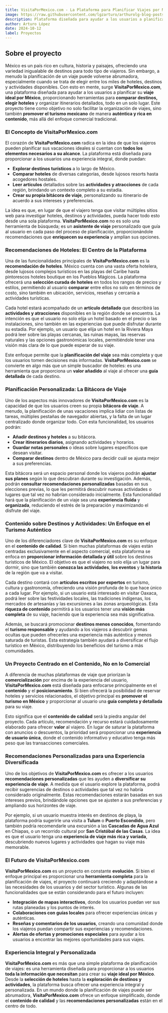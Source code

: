 ```yaml
---
title: VisitaPorMexico.com - La Plataforma para Planificar Viajes por México
image: https://raw.githubusercontent.com/lgzarturo/arthurolg-blog-posts/refs/heads/main/articles/images/miraeljuego-web-development/visita-por-mexivo-planifica-tu-viaje.webp
description: Plataforma diseñada para ayudar a los usuarios a planificar su **viaje ideal por México**, proporcionando herramientas para **comparar destinos, elegir hoteles** y organizar itinerarios detallados, todo en un solo lugar.
author: Arturo López
date: 2024-10-12
label: Proyectos
---
```


## Sobre el proyecto

México es un país rico en cultura, historia y paisajes, ofreciendo una variedad inigualable de destinos para todo tipo de viajeros. Sin embargo, a menudo la planificación de un viaje puede volverse abrumadora, especialmente cuando se trata de elegir entre los miles de hoteles, destinos y actividades disponibles. Con esto en mente, surge **VisitaPorMexico.com**, una plataforma diseñada para ayudar a los usuarios a planificar su **viaje ideal por México**, proporcionando herramientas para **comparar destinos, elegir hoteles** y organizar itinerarios detallados, todo en un solo lugar. Este proyecto tiene como objetivo no solo facilitar la organización de viajes, sino también **promover el turismo mexicano** de manera **auténtica y rica en contenido**, más allá del enfoque comercial tradicional.

### El Concepto de VisitaPorMexico.com

El corazón de **VisitaPorMexico.com** radica en la idea de que los viajeros pueden planificar sus vacaciones ideales si cuentan con **todos los elementos necesarios a su alcance**. La plataforma está diseñada para proporcionar a los usuarios una experiencia integral, donde puedan:

- **Explorar destinos turísticos** a lo largo de México.
- **Comparar hoteles** de diversas categorías, desde lujosos resorts hasta acogedores hostales.
- **Leer artículos** detallados sobre las **actividades y atracciones** de cada región, brindando un contexto completo a su estadía.
- **Crear su propia bitácora de viaje**, personalizando su itinerario de acuerdo a sus intereses y preferencias.

La idea es que, en lugar de que el viajero tenga que visitar múltiples sitios web para investigar hoteles, destinos y actividades, pueda hacer todo esto desde una sola plataforma. **VisitaPorMexico.com** no es solo una herramienta de búsqueda; es un **asistente de viaje** personalizado que guía al usuario en cada paso del proceso de planificación, proporcionándole recomendaciones que **enriquecen su experiencia** y amplían sus opciones.

### Recomendaciones de Hoteles: El Centro de la Plataforma

Una de las funcionalidades principales de **VisitaPorMexico.com** es la **recomendación de hoteles**. México cuenta con una vasta oferta hotelera, desde lujosos complejos turísticos en las playas del Caribe hasta pintorescos hoteles boutique en los Pueblos Mágicos. La plataforma ofrecerá una **selección curada de hoteles** en todos los rangos de precios y estilos, permitiendo al usuario **comparar** entre ellos no solo en términos de costo, sino también en ubicación, servicios, reseñas y cercanía a actividades turísticas.

Cada hotel estará acompañado de un **artículo detallado** que describirá las **actividades y atracciones** disponibles en la región donde se encuentra. La intención es que el usuario no solo elija un hotel basado en el precio o las instalaciones, sino también en las experiencias que puede disfrutar durante su estadía. Por ejemplo, un usuario que elija un hotel en la Riviera Maya podrá leer sobre las playas cercanas, las ruinas mayas, las reservas naturales y las opciones gastronómicas locales, permitiéndole tener una visión más clara de lo que puede esperar de su viaje.

Este enfoque permite que la **planificación del viaje** sea más completa y que los usuarios tomen decisiones más informadas. **VisitaPorMexico.com** se convierte en algo más que un simple buscador de hoteles: es una herramienta que proporciona un **valor añadido** al viaje al ofrecer una **guía detallada** de cada destino.

### Planificación Personalizada: La Bitácora de Viaje

Uno de los aspectos más innovadores de **VisitaPorMexico.com** es la capacidad de que los usuarios creen su propia **bitácora de viaje**. A menudo, la planificación de unas vacaciones implica lidiar con listas de tareas, múltiples pestañas de navegador abiertas, y la falta de un lugar centralizado donde organizar todo. Con esta funcionalidad, los usuarios podrán:

- **Añadir destinos y hoteles** a su bitácora.
- **Crear itinerarios diarios**, asignando actividades y horarios.
- **Guardar notas personales** o ideas sobre lugares específicos que desean visitar.
- **Comparar destinos** dentro de México para decidir cuál se ajusta mejor a sus preferencias.

Esta bitácora será un espacio personal donde los viajeros podrán **ajustar sus planes** según lo que descubran durante su investigación. Además, podrán **consultar recomendaciones personalizadas** basadas en sus elecciones previas, lo que les permitirá descubrir nuevas actividades o lugares que tal vez no habrían considerado inicialmente. Esta funcionalidad hará que la planificación de un viaje sea una **experiencia fluida** y **organizada**, reduciendo el estrés de la preparación y maximizando el disfrute del viaje.

### Contenido sobre Destinos y Actividades: Un Enfoque en el Turismo Auténtico

Uno de los diferenciadores clave de **VisitaPorMexico.com** es su enfoque en el **contenido de calidad**. Si bien muchas plataformas de viajes están centradas exclusivamente en el aspecto comercial, esta plataforma se enfoca en **proporcionar información detallada y útil** sobre los destinos turísticos de México. El objetivo es que el viajero no solo elija un lugar para dormir, sino que también **conozca las actividades**, **los eventos** y **la historia** de la región que va a visitar.

Cada destino contará con **artículos escritos por expertos** en turismo, cultura y gastronomía, ofreciendo una visión profunda de lo que hace único a cada lugar. Por ejemplo, si un usuario está interesado en visitar Oaxaca, podrá leer sobre las festividades locales, las tradiciones indígenas, los mercados de artesanías y las excursiones a las zonas arqueológicas. Esta **riqueza de contenido** permitirá a los usuarios tener una **visión más completa** de su viaje, haciendo que la experiencia sea más significativa.

Además, se buscará promocionar **destinos menos conocidos**, fomentando el **turismo responsable** y ayudando a los viajeros a descubrir gemas ocultas que pueden ofrecerles una experiencia más auténtica y menos saturada de turistas. Esta estrategia también ayudará a diversificar el flujo turístico en México, distribuyendo los beneficios del turismo a más comunidades.

### Un Proyecto Centrado en el Contenido, No en lo Comercial

A diferencia de muchas plataformas de viaje que priorizan la **comercialización** por encima de la experiencia del usuario, **VisitaPorMexico.com** está diseñada para enfocarse principalmente en el **contenido** y el **posicionamiento**. Si bien ofrecerá la posibilidad de reservar hoteles y servicios relacionados, el objetivo principal es **promover el turismo en México** y proporcionar al usuario una **guía completa y detallada** para su viaje.

Esto significa que el **contenido de calidad** será la piedra angular del proyecto. Cada artículo, recomendación y recurso estará cuidadosamente elaborado para ofrecer **valor** al viajero. En lugar de saturar la plataforma con anuncios o descuentos, la prioridad será proporcionar una **experiencia de usuario única**, donde el contenido informativo y educativo tenga más peso que las transacciones comerciales.

### Recomendaciones Personalizadas para una Experiencia Diversificada

Uno de los objetivos de **VisitaPorMexico.com** es ofrecer a los usuarios **recomendaciones personalizadas** que les ayuden a **diversificar su experiencia de viaje**. A medida que el usuario explore la plataforma, podrá recibir sugerencias de destinos o actividades que tal vez no habría considerado originalmente. Estas recomendaciones estarán basadas en sus intereses previos, brindándole opciones que se ajusten a sus preferencias y ampliando sus horizontes de viaje.

Por ejemplo, si un usuario muestra interés en destinos de playa, la plataforma podría sugerirle una visita a **Tulum** o **Puerto Escondido**, pero también podría recomendarle una excursión a las **Cascadas de Agua Azul** en Chiapas, o un recorrido cultural por **San Cristóbal de las Casas**. La idea es que el usuario tenga una **experiencia de viaje más rica y variada**, descubriendo nuevos lugares y actividades que hagan su viaje más memorable.

### El Futuro de VisitaPorMexico.com

**VisitaPorMexico.com** es un proyecto en constante **evolución**. Si bien el enfoque principal es proporcionar una **herramienta completa** para la planificación de viajes, el proyecto continuará creciendo y adaptándose a las necesidades de los usuarios y del sector turístico. Algunas de las funcionalidades que se están considerando para el futuro incluyen:

- **Integración de mapas interactivos**, donde los usuarios puedan ver sus rutas planeadas y los puntos de interés.
- **Colaboraciones con guías locales** para ofrecer experiencias únicas y auténticas.
- **Reseñas y comentarios de los usuarios**, creando una comunidad donde los viajeros puedan compartir sus experiencias y recomendaciones.
- **Alertas de ofertas y promociones especiales** para ayudar a los usuarios a encontrar las mejores oportunidades para sus viajes.

### Experiencia Integral y Personalizada

**VisitaPorMexico.com** es más que una simple plataforma de planificación de viajes: es una herramienta diseñada para proporcionar a los usuarios **toda la información que necesitan** para crear su **viaje ideal por México**. Desde la **selección de hoteles** hasta la **exploración de destinos y actividades**, la plataforma busca ofrecer una experiencia integral y personalizada. En un mundo donde la planificación de viajes puede ser abrumadora, **VisitaPorMexico.com** ofrece un enfoque simplificado, donde el **contenido de calidad** y las **recomendaciones personalizadas** están en el centro de todo.
